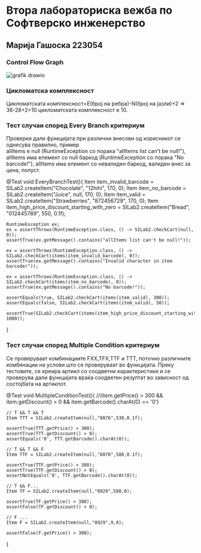 
# Втора лабораториска вежба по Софтверско инженерство
## Марија Гашоска 223054
### Control Flow Graph
![grafik drawio](https://github.com/macagaso/SI_2024_lab2_223054/assets/139007935/bdcfe31d-6c94-4c50-836c-cb99967b7fad)
### Цикломатска комплексност
Цикломатската комплексност=E(број на ребра)-N(број на јазли)+2 => 36-28+2=10 цикломатската комплексност е 10.
### Тест случаи според Every Branch критериум
Проверки дали функцијата при различни внесови од корисникот се однесува правилно, пример  
allItems е null (RuntimeException со порака "allItems list can't be null!"), 
allItems има елемент со null баркод (RuntimeException со порака "No barcode!"),
allItems има елемент со невалиден баркод, валиден внес за цена, попуст.


@Test
void EveryBranchTest(){
    Item item_invalid_barcode = SILab2.createItem("Chocolate", "12hihi", 170, 0);
    Item item_no_barcode = SILab2.createItem("Juice", null, 170, 0);
    Item item_valid = SILab2.createItem("Strawberries", "872456729", 170, 0);
    Item item_high_price_discount_starting_with_zero = SILab2.createItem("Bread", "012445789", 550, 0.1f);

    RuntimeException ex;
    ex = assertThrows(RuntimeException.class, () -> SILab2.checkCart(null, 0));
    assertTrue(ex.getMessage().contains("allItems list can't be null!"));

    ex = assertThrows(RuntimeException.class, () -> SILab2.checkCart(items(item_invalid_barcode), 0));
    assertTrue(ex.getMessage().contains("Invalid character in item barcode!"));

    ex = assertThrows(RuntimeException.class, () -> SILab2.checkCart(items(item_no_barcode), 0));
    assertTrue(ex.getMessage().contains("No barcode!"));

    assertEquals(true, SILab2.checkCart(items(item_valid), 300));
    assertEquals(false, SILab2.checkCart(items(item_valid), 50));

    assertTrue(SILab2.checkCart(items(item_high_price_discount_starting_with_zero), 1000));
}



### Тест случаи според Multiple Condition критериум
Се проверуваат комбинациите FXX,TFX,TTF и TTT, поточно различните комбинации на услови што се проверуваат во функцијата.
Преку тестовите, се креира артикл со соодветни карактеристики и се проверува дали функцијата враќа соодветен резултат во зависност од состојбата на артиклот.

@Test
void MultipleConditionTest(){
    //(item.getPrice() > 300 && item.getDiscount() > 0 && item.getBarcode().charAt(0) == '0')

    // T && T && T
    Item TTT = SILab2.createItem(null,"0876",530,0.1f);

    assertTrue(TTT.getPrice() > 300);
    assertTrue(TTT.getDiscount() > 0);
    assertEquals('0', TTT.getBarcode().charAt(0));

    // T && T && F
    Item TTF = SILab2.createItem(null,"6070",580,0.1f);

    assertTrue(TTF.getPrice() > 300);
    assertTrue(TTF.getDiscount() > 0);
    assertNotEquals('0', TTF.getBarcode().charAt(0));

    // T && F...
    Item TF = SILab2.createItem(null,"8929",580,0);

    assertTrue(TF.getPrice() > 300);
    assertFalse(TF.getDiscount() > 0);

    // F ...
    Item F = SILab2.createItem(null,"8929",9,0);

    assertFalse(F.getPrice() > 300);
}

